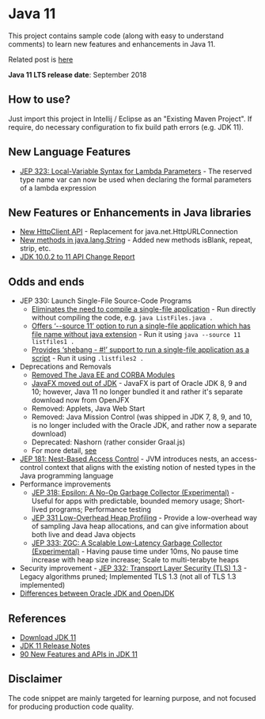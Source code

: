 # Java 11

This project contains sample code (along with easy to understand comments) to learn new features and enhancements in Java 11.

Related post is [here](https://tirthalpatel.blogspot.com/2019/05/java9-10-11-highlights-of-new-features-and-enhancements.html)

__Java 11 LTS release date__: September 2018

## How to use?

Just import this project in Intellij / Eclipse as an "Existing Maven Project". If require, do necessary configuration to fix build path errors (e.g. JDK 11).

## New Language Features

* [JEP 323: Local-Variable Syntax for Lambda Parameters](https://github.com/tirthalpatel/Learning-Java/blob/master/Java11/src/main/java/com/tirthal/learning/langfeatures/LocalVar4Lambda.java) - The reserved type name var can now be used when declaring the formal parameters of a lambda expression

## New Features or Enhancements in Java libraries

* [New HttpClient API](https://github.com/tirthalpatel/Learning-Java/blob/master/Java11/src/main/java/com/tirthal/learning/libfeatures/NewHttpClientApiDemo.java) - Replacement for java.net.HttpURLConnection
* [New methods in java.lang.String](https://github.com/tirthalpatel/Learning-Java/blob/master/Java11/src/main/java/com/tirthal/learning/libfeatures/NewMethodsInStringDemo.java) - Added new methods isBlank, repeat, strip, etc. 
* [JDK 10.0.2 to 11 API Change Report](https://gunnarmorling.github.io/jdk-api-diff/jdk10-jdk11-api-diff.html)

## Odds and ends

* JEP 330: Launch Single-File Source-Code Programs 
    * [Eliminates the need to compile a single-file application](https://github.com/tirthalpatel/Learning-Java/blob/master/Java11/src/main/java/com/tirthal/learning/misc/launcher/ListFiles.java) - Run directly without compiling the code, e.g. `java ListFiles.java .`
    * [Offers ‘--source 11’ option to run a single-file application which has file name without java extension](https://github.com/tirthalpatel/Learning-Java/blob/master/Java11/src/main/java/com/tirthal/learning/misc/launcher/listfiles2) - Run it using `java --source 11 listfiles1 .`
    * [Provides ‘shebang - #!’ support to run a single-file application as a script](https://github.com/tirthalpatel/Learning-Java/blob/master/Java11/src/main/java/com/tirthal/learning/misc/launcher/listfiles2) - Run it using `.listfiles2 .`
* Deprecations and Removals 
    * [Removed The Java EE and CORBA Modules](https://openjdk.java.net/jeps/320)
    * [JavaFX moved out of JDK](https://wiki.openjdk.java.net/display/OpenJFX/Main) - JavaFX is part of Oracle JDK 8, 9 and 10; however, Java 11 no longer bundled it and rather it's separate download now from OpenJFX
    * Removed: Applets, Java Web Start
    * Removed: Java Mission Control (was shipped in JDK 7, 8, 9, and 10, is no longer included with the Oracle JDK, and rather now a separate download)
    * Deprecated: Nashorn (rather consider Graal.js)
    * For more detail, [see](https://www.oracle.com/technetwork/java/javase/11-relnote-issues-5012449.html#Removed) 
* [JEP 181: Nest-Based Access Control](https://openjdk.java.net/jeps/181) - JVM introduces nests, an access-control context that aligns with the existing notion of nested types in the Java programming language
* Performance improvements
    * [JEP 318: Epsilon: A No-Op Garbage Collector (Experimental)](https://openjdk.java.net/jeps/318) - Useful for apps with predictable, bounded memory usage; Short-lived programs; Performance testing
    * [JEP 331 Low-Overhead Heap Profiling](http://openjdk.java.net/jeps/331) - Provide a low-overhead way of sampling Java heap allocations, and can give information about both live and dead Java objects
    * [JEP 333: ZGC: A Scalable Low-Latency Garbage Collector (Experimental)](https://openjdk.java.net/jeps/333) - Having pause time under 10ms, No pause time increase with heap size increase; Scale to multi-terabyte heaps    
* Security improvement - [JEP 332: Transport Layer Security (TLS) 1.3](https://openjdk.java.net/jeps/332) - Legacy algorithms pruned; Implemented TLS 1.3 (not all of TLS 1.3 implemented)
* [Differences between Oracle JDK and OpenJDK](https://www.oracle.com/technetwork/java/javase/11-relnote-issues-5012449.html#Diffs)

## References

* [Download JDK 11](https://jdk.java.net/11/)
* [JDK 11 Release Notes](https://www.oracle.com/technetwork/java/javase/11-relnote-issues-5012449.html)
* [90 New Features and APIs in JDK 11](https://dzone.com/articles/90-new-features-and-apis-in-jdk-11)

## Disclaimer

The code snippet are mainly targeted for learning purpose, and not focused for producing production code quality.